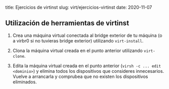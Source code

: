 title: Ejercicios de virtinst
slug: virt/ejercicios-virtinst
date: 2020-11-07

## Utilización de herramientas de virtinst

1. Crea una máquina virtual conectada al bridge exterior de tu máquina
(o a virbr0 si no tuvieras bridge exterior) utilizando `virt-install`.

1. Clona la máquina virtual creada en el punto anterior utilizando
`virt-clone`.

1. Edita la máquina virtual creada en el punto anterior (`virsh -c
... edit <dominio>`) y elimina todos los dispositivos que consideres
innecesarios. Vuelve a arrancarla y comprubea que no existen los
dispositivos eliminados.
